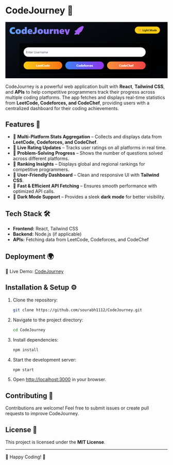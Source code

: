 
# CodeJourney 🚀

![CodeJourney Dashboard](Website_img.png)

CodeJourney is a powerful web application built with **React**, **Tailwind CSS**, and **APIs** to help competitive programmers track their progress across multiple coding platforms. The app fetches and displays real-time statistics from **LeetCode, Codeforces, and CodeChef**, providing users with a centralized dashboard for their coding achievements.

## Features 🌟

- 🔹 **Multi-Platform Stats Aggregation** – Collects and displays data from **LeetCode, Codeforces, and CodeChef**.
- 🔹 **Live Rating Updates** – Tracks user ratings on all platforms in real time.
- 🔹 **Problem-Solving Progress** – Shows the number of questions solved across different platforms.
- 🔹 **Ranking Insights** – Displays global and regional rankings for competitive programmers.
- 🔹 **User-Friendly Dashboard** – Clean and responsive UI with **Tailwind CSS**.
- 🔹 **Fast & Efficient API Fetching** – Ensures smooth performance with optimized API calls.
- 🔹 **Dark Mode Support** – Provides a sleek **dark mode** for better visibility.

## Tech Stack 🛠️

- **Frontend:** React, Tailwind CSS
- **Backend:** Node.js (if applicable)
- **APIs:** Fetching data from LeetCode, Codeforces, and CodeChef

## Deployment 🌍

🚀 Live Demo: [CodeJourney](https://code-journey-sourabhs-projects-cc42ab20.vercel.app/)

## Installation & Setup ⚙️

1. Clone the repository:
   ```sh
   git clone https://github.com/sourabh1112/CodeJourney.git
   ```

2. Navigate to the project directory:
   ```sh
   cd CodeJourney
   ```

3. Install dependencies:
   ```sh
   npm install
   ```

4. Start the development server:
   ```sh
   npm start
   ```

5. Open [http://localhost:3000](http://localhost:3000) in your browser.

## Contributing 🤝

Contributions are welcome! Feel free to submit issues or create pull requests to improve CodeJourney.

## License 📜

This project is licensed under the **MIT License**.

---

🌟 Happy Coding! 🚀
